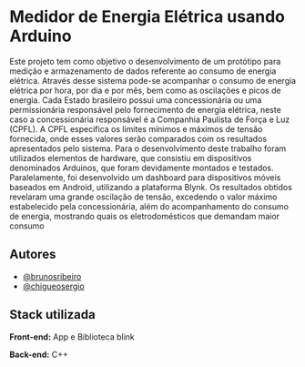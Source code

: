 
# Medidor de Energia Elétrica usando Arduino


Este projeto tem como objetivo o desenvolvimento de um protótipo para medição e armazenamento de dados 
referente ao consumo de energia elétrica. Através desse sistema pode-se acompanhar o consumo de energia elétrica
por hora, por dia e por mês, bem como as oscilações e picos de energia. Cada Estado brasileiro possui uma 
concessionária ou uma permissionária responsável pelo fornecimento de energia elétrica, neste caso a 
concessionária responsável é a Companhia Paulista de Força e Luz (CPFL). A CPFL especifica os limites mínimos 
e máximos de tensão fornecida, onde esses valores serão comparados com os resultados apresentados pelo sistema. 
Para o desenvolvimento deste trabalho foram utilizados elementos de hardware, que consistiu em dispositivos 
denominados Arduinos, que foram devidamente montados e testados. Paralelamente, foi desenvolvido um 
dashboard para dispositivos móveis baseados em Android, utilizando a plataforma Blynk. Os resultados obtidos 
revelaram uma grande oscilação de tensão, excedendo o valor máximo estabelecido pela concessionária, além do 
acompanhamento do consumo de energia, mostrando quais os eletrodomésticos que demandam maior consumo


## Autores

- [@brunosribeiro](https://www.instagram.com/brunobsribeiro/)
- [@chigueosergio](https://www.instagram.com/chigueosergio/)

## Stack utilizada

**Front-end:** App e Biblioteca blink

**Back-end:** C++

